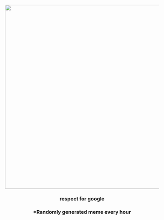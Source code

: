 <p align="center">
        <img src="https://i.redd.it/1tlmgq2zgvp81.jpg" width="600" height="600">
        </p>
        <h3 align="center">respect for google</h3>
        <h3 align="center">*Randomly generated meme every hour</h3>
    